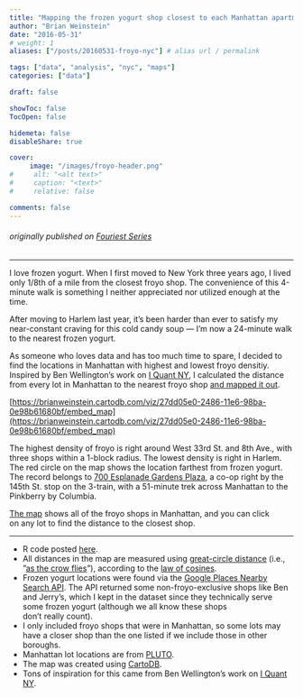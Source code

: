 ```yaml
---
title: "Mapping the frozen yogurt shop closest to each Manhattan apartment"
author: "Brian Weinstein"
date: "2016-05-31"
# weight: 1
aliases: ["/posts/20160531-froyo-nyc"] # alias url / permalink

tags: ["data", "analysis", "nyc", "maps"]
categories: ["data"]

draft: false

showToc: false
TocOpen: false

hidemeta: false
disableShare: true

cover:
     image: "/images/froyo-header.png"
#     alt: "<alt text>"
#     caption: "<text>"
#     relative: false

comments: false
---
```



###### _originally published on_ [_Fouriest Series_](https://fouriestseries.tumblr.com/post/145207919136/the-manhattan-apartment-farthest-from-frozen)



---


<!-- ![](/images/froyo-header.png) -->

I love frozen yogurt. When I first moved to New York three years ago, I lived only 1/8th of a mile from the closest froyo shop. The convenience of this 4-minute walk is something I neither appreciated nor utilized enough at the time.

After moving to Harlem last year, it’s been harder than ever to satisfy my near-constant craving for this cold candy soup — I’m now a 24-minute walk to the nearest frozen yogurt.

As someone who loves data and has too much time to spare, I decided to find the locations in Manhattan with highest and lowest froyo densitiy. Inspired by Ben Wellington’s work on [I Quant NY](https://iquantny.tumblr.com/), I calculated the distance from every lot in Manhattan to the nearest froyo shop [and mapped it out](https://brianweinstein.carto.com/viz/27dd05e0-2486-11e6-98ba-0e98b61680bf/embed_map).

[https://brianweinstein.cartodb.com/viz/27dd05e0-2486-11e6-98ba-0e98b61680bf/embed_map](https://brianweinstein.cartodb.com/viz/27dd05e0-2486-11e6-98ba-0e98b61680bf/embed_map)


The highest density of froyo is right around West 33rd St. and 8th Ave., with three shops within a 1-block radius. The lowest density is right in Harlem. The red circle on the map shows the location farthest from frozen yogurt. The record belongs to [700 Esplanade Gardens Plaza](https://www.google.com/maps/place/700+Esplanade+Gardens+Plaza,+New+York,+NY+10039/@40.8206054,-73.9375149,17z/data=!3m1!4b1!4m5!3m4!1s0x89c2f5d6245459fb:0x93cf78be81efe396!8m2!3d40.8206054!4d-73.9353262), a co-op right by the 145th St. stop on the 3-train, with a 51-minute trek across Manhattan to the Pinkberry by Columbia.

[The map](https://brianweinstein.carto.com/viz/27dd05e0-2486-11e6-98ba-0e98b61680bf/embed_map) shows all of the froyo shops in Manhattan, and you can click on any lot to find the distance to the closest shop.

---

- R code posted [here](https://github.com/BrianWeinstein/manhattan-froyo-map).
- All distances in the map are measured using [great-circle distance](https://en.wikipedia.org/wiki/Great-circle_distance) (i.e., ”[as the crow flies](https://en.wikipedia.org/wiki/As_the_crow_flies)”), according to the [law of cosines](https://en.wikipedia.org/wiki/Law_of_cosines#Law_of_cosines_in_non-Euclidean_geometry).
- Frozen yogurt locations were found via the [Google Places Nearby Search API](https://developers.google.com/places/web-service/search). The API returned some non-froyo-exclusive shops like Ben and Jerry’s, which I kept in the dataset since they technically serve some frozen yogurt (although we all know these shops don’t really count).
- I only included froyo shops that were in Manhattan, so some lots may have a closer shop than the one listed if we include those in other boroughs.
- Manhattan lot locations are from [PLUTO](https://www1.nyc.gov/site/planning/data-maps/open-data/dwn-pluto-mappluto.page).
- The map was created using [CartoDB](https://carto.com/).
- Tons of inspiration for this came from Ben Wellington’s work on [I Quant NY](https://iquantny.tumblr.com/).
